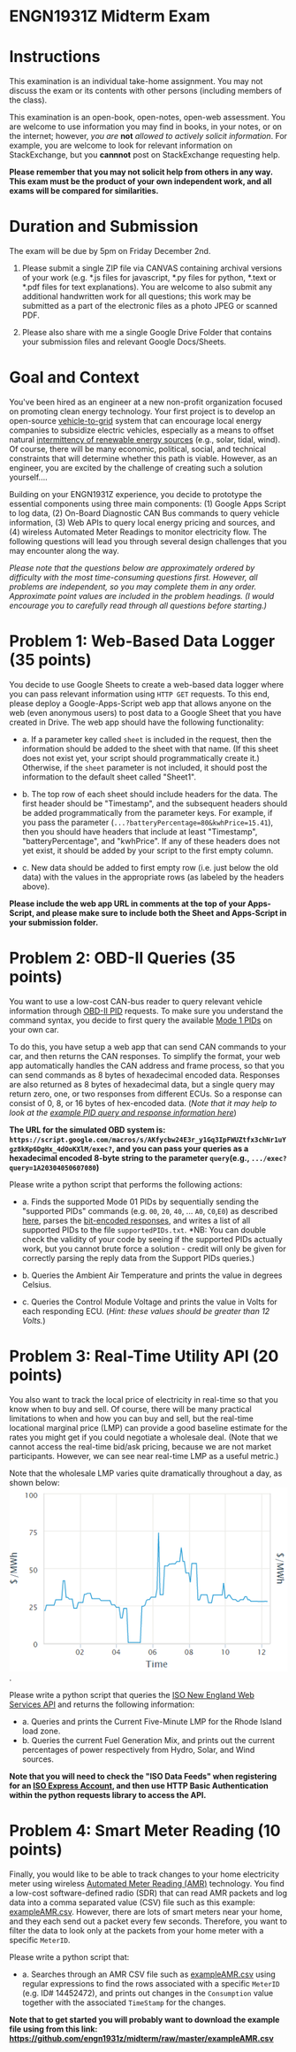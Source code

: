 # ENGN1931Z Midterm Exam

# Instructions

This examination is an individual take-home assignment.  You may not discuss the exam or its contents with other persons (including members of the class). 

This examination is an open-book, open-notes, open-web assessment.  You are welcome to use information you may find in books, in your notes, or on the internet; however, *you are* **not** *allowed to actively solicit information*. For example, you are welcome to look for relevant information on StackExchange, but you **cannnot** post on StackExchange requesting help.  

**Please remember that you may not solicit help from others in any way. This exam must be the product of your own independent work, and all exams will be compared for similarities.**


# Duration and Submission

The exam will be due by 5pm on Friday December 2nd.

1. Please submit a single ZIP file via CANVAS containing archival versions of your work (e.g. \*.js files for javascript, \*.py files for python, \*.text or \*.pdf files for text explanations).  You are welcome to also submit any additional handwritten work for all questions; this work may be submitted as a part of the electronic files as a photo JPEG or scanned PDF.

2. Please also share with me a single Google Drive Folder that contains your submission files and relevant Google Docs/Sheets.  

# Goal and Context
You've been hired as an engineer at a new non-profit organization focused on promoting clean energy technology. Your first project is to develop an open-source [vehicle-to-grid](https://en.wikipedia.org/wiki/Vehicle-to-grid) system that can encourage local energy companies to subsidize electric vehicles, especially as a means to offset natural [intermittency of renewable energy sources](https://en.wikipedia.org/wiki/Intermittent_energy_source) (e.g., solar, tidal, wind). Of course, there will be many economic, political, social, and technical constraints that will determine whether this path is viable. However, as an engineer, you are excited by the challenge of creating such a solution yourself.... 

Building on your ENGN1931Z experience, you decide to prototype the essential components using three main components: (1) Google Apps Script to log data, (2) On-Board Diagnostic CAN Bus commands to query vehicle information, (3) Web APIs to query local energy pricing and sources, and (4) wireless Automated Meter Readings to monitor electricity flow. The following questions will lead you through several design challenges that you may encounter along the way.

*Please note that the questions below are approximately ordered by difficulty with the most time-consuming questions first. However, all problems are independent, so you may complete them in any order. Approximate point values are included in the problem headings. (I would encourage you to carefully read through all questions before starting.)*

# Problem 1: Web-Based Data Logger (35 points)

You decide to use Google Sheets to create a web-based data logger where you can pass relevant information using `HTTP GET` requests. To this end, please deploy a Google-Apps-Script web app that allows anyone on the web (even anonymous users) to post data to a Google Sheet that you have created in Drive.  The web app should have the following functionality:

* a. If a parameter key called `sheet` is included in the request, then the information should be added to the sheet with that name. (If this sheet does not exist yet, your script should programmatically create it.) Otherwise, if the `sheet` parameter is not included, it should post the information to the default sheet called "Sheet1".

* b. The top row of each sheet should include headers for the data. The first header should be "Timestamp", and the subsequent headers should be added programmatically from the parameter keys. For example, if you pass the parameter (`...?batteryPercentage=80&kwhPrice=15.41`), then you should have headers that include at least "Timestamp", "batteryPercentage", and "kwhPrice". If any of these headers does not yet exist, it should be added by your script to the first empty column.

* c. New data should be added to first empty row (i.e. just below the old data) with the values in the appropriate rows (as labeled by the headers above).

**Please include the web app URL in comments at the top of your Apps-Script, and please make sure to include both the Sheet and Apps-Script in your submission folder.**

# Problem 2: OBD-II Queries (35 points)

You want to use a low-cost CAN-bus reader to query relevant vehicle information through [OBD-II PID](https://en.wikipedia.org/wiki/OBD-II_PIDs) requests. To make sure you understand the command syntax, you decide to first query the available [Mode 1 PIDs]() on your own car. 

To do this, you have setup a web app that can send CAN commands to your car, and then returns the CAN responses. To simplify the format, your web app automatically handles the CAN address and frame process, so that you can send commands as 8 bytes of hexadecimal encoded data. Responses are also returned as 8 bytes of hexadecimal data, but a single query may return zero, one, or two responses from different ECUs. So a response can consist of 0, 8, or 16 bytes of hex-encoded data. (*Note that it may help to look at the [example PID query and response information here](https://en.wikipedia.org/wiki/OBD-II_PIDs#CAN_.2811-bit.29_bus_format)*)

**The URL for the simulated OBD system is: `https://script.google.com/macros/s/AKfycbw24E3r_y1Gq3IpFWUZtfx3chNr1uYgz8kKp6DgHx_4dOoKXlM/exec?`, and you can pass your queries as a hexadecimal encoded 8-byte string to the parameter `query`(e.g., `.../exec?query=1A20304050607080`)**

Please write a python script that performs the following actions:

* a. Finds the supported Mode 01 PIDs by sequentially sending the "supported PIDs" commands (e.g. `00`, `20`, `40`, ... `A0`, `C0`,`E0`) as described [here](https://en.wikipedia.org/wiki/OBD-II_PIDs), parses the [bit-encoded responses](https://en.wikipedia.org/wiki/OBD-II_PIDs#Mode_1_PID_00), and writes a list of all supported PIDs to the file `supportedPIDs.txt`. *NB: You can double check the validity of your code by seeing if the supported PIDs actually work, but you cannot brute force a solution - credit will only be given for correctly parsing the reply data from the Support PIDs queries.)

* b. Queries the Ambient Air Temperature and prints the value in degrees Celsius.

* c. Queries the Control Module Voltage and prints the value in Volts for each responding ECU. (*Hint: these values should be greater than 12 Volts.*)

# Problem 3: Real-Time Utility API (20 points)

You also want to track the local price of electricity in real-time so that you know when to buy and sell. Of course, there will be many practical limitations to when and how you can buy and sell, but the real-time locational marginal price (LMP) can provide a good baseline estimate for the rates you might get if you could negotiate a wholesale deal. (Note that we cannot access the real-time bid/ask pricing, because we are not market participants. However, we can see near real-time LMP as a useful metric.)

Note that the wholesale LMP varies quite dramatically throughout a day, as shown below: ![Example LMP Variations](exampleVariationsLMP.PNG?raw=true).

Please write a python script that queries the [ISO New England Web Services API](https://webservices.iso-ne.com/docs/v1.1/index.html) and returns the following information:

* a. Queries and prints the Current Five-Minute LMP for the Rhode Island load zone.
* b. Queries the current Fuel Generation Mix, and prints out the current percentages of power respectively from Hydro, Solar, and Wind sources. 

**Note that you will need to check the "ISO Data Feeds" when registering for an [ISO Express Account](https://www.iso-ne.com/isoexpress/web/guest/login), and then use HTTP Basic Authentication within the python requests library to access the API.**

# Problem 4: Smart Meter Reading (10 points)

Finally, you would like to be able to track changes to your home electricity meter using  wireless [Automated Meter Reading (AMR)](https://en.wikipedia.org/wiki/Automatic_meter_reading) technology. You find a low-cost software-defined radio (SDR) that can read AMR packets and log data into a comma separated value (CSV) file such as this example: [exampleAMR.csv](exampleAMR.csv). However, there are lots of smart meters near your home, and they each send out a packet every few seconds. Therefore, you want to filter the data to look only at the packets from your home meter with a specific `MeterID`.

Please write a python script that:

* a. Searches through an AMR CSV file such as [exampleAMR.csv](exampleAMR.csv) using regular expressions to find the rows associated with a specific `MeterID` (e.g. ID# 14452472), and prints out changes in the `Consumption` value together with the associated `TimeStamp` for the changes.

**Note that to get started you will probably want to download the example file using from this link: https://github.com/engn1931z/midterm/raw/master/exampleAMR.csv**
